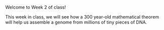 Welcome to Week 2 of class!

This week in class, we will see how a 300 year-old mathematical theorem will help us assemble a genome from millions of tiny pieces of DNA.